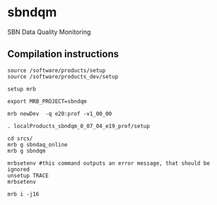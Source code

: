# sbndqm
SBN Data Quality Monitoring

## Compilation instructions
```
source /software/products/setup
source /software/products_dev/setup

setup mrb

export MRB_PROJECT=sbndqm

mrb newDev  -q e20:prof -v1_00_00

. localProducts_sbndqm_0_07_04_e19_prof/setup

cd srcs/
mrb g sbndaq_online
mrb g sbndqm

mrbsetenv #this command outputs an error message, that should be ignored
unsetup TRACE
mrbsetenv

mrb i -j16
```
